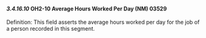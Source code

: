 #### *3.4.16.10* OH2-10 Average Hours Worked Per Day (NM) 03529

Definition: This field asserts the average hours worked per day for the job of a person recorded in this segment.
